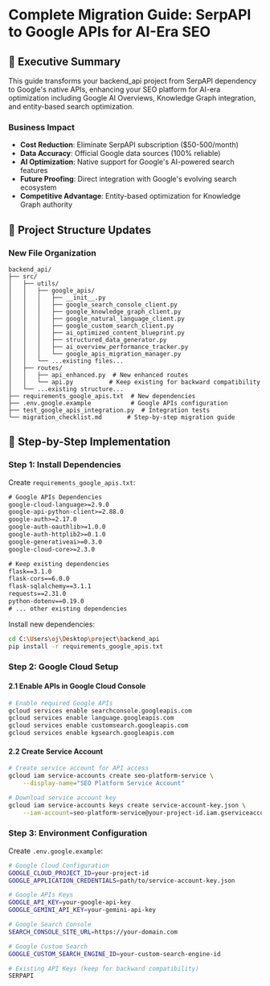 # Complete Migration Guide: SerpAPI to Google APIs for AI-Era SEO

## 🎯 Executive Summary

This guide transforms your backend_api project from SerpAPI dependency to Google's native APIs, enhancing your SEO platform for AI-era optimization including Google AI Overviews, Knowledge Graph integration, and entity-based search optimization.

### Business Impact
- **Cost Reduction**: Eliminate SerpAPI subscription ($50-500/month)
- **Data Accuracy**: Official Google data sources (100% reliable)
- **AI Optimization**: Native support for Google's AI-powered search features
- **Future Proofing**: Direct integration with Google's evolving search ecosystem
- **Competitive Advantage**: Entity-based optimization for Knowledge Graph authority

## 📁 Project Structure Updates

### New File Organization
```
backend_api/
├── src/
│   ├── utils/
│   │   ├── google_apis/
│   │   │   ├── __init__.py
│   │   │   ├── google_search_console_client.py
│   │   │   ├── google_knowledge_graph_client.py
│   │   │   ├── google_natural_language_client.py
│   │   │   ├── google_custom_search_client.py
│   │   │   ├── ai_optimized_content_blueprint.py
│   │   │   ├── structured_data_generator.py
│   │   │   ├── ai_overview_performance_tracker.py
│   │   │   └── google_apis_migration_manager.py
│   │   └── ...existing files...
│   ├── routes/
│   │   ├── api_enhanced.py  # New enhanced routes
│   │   └── api.py          # Keep existing for backward compatibility
│   └── ...existing structure...
├── requirements_google_apis.txt  # New dependencies
├── .env.google.example           # Google APIs configuration
├── test_google_apis_integration.py  # Integration tests
└── migration_checklist.md       # Step-by-step migration guide
```

## 🔧 Step-by-Step Implementation

### Step 1: Install Dependencies

Create `requirements_google_apis.txt`:
```txt
# Google APIs Dependencies
google-cloud-language>=2.9.0
google-api-python-client>=2.88.0
google-auth>=2.17.0 
google-auth-oauthlib>=1.0.0
google-auth-httplib2>=0.1.0
google-generativeai>=0.3.0
google-cloud-core>=2.3.0

# Keep existing dependencies
flask==3.1.0
flask-cors==6.0.0
flask-sqlalchemy==3.1.1
requests==2.31.0
python-dotenv==0.19.0
# ... other existing dependencies
```

Install new dependencies:
```bash
cd C:\Users\oj\Desktop\project\backend_api
pip install -r requirements_google_apis.txt
```

### Step 2: Google Cloud Setup

#### 2.1 Enable APIs in Google Cloud Console
```bash
# Enable required Google APIs
gcloud services enable searchconsole.googleapis.com
gcloud services enable language.googleapis.com
gcloud services enable customsearch.googleapis.com
gcloud services enable kgsearch.googleapis.com
```

#### 2.2 Create Service Account
```bash
# Create service account for API access
gcloud iam service-accounts create seo-platform-service \
    --display-name="SEO Platform Service Account"

# Download service account key
gcloud iam service-accounts keys create service-account-key.json \
    --iam-account=seo-platform-service@your-project-id.iam.gserviceaccount.com
```

### Step 3: Environment Configuration

Create `.env.google.example`:
```bash
# Google Cloud Configuration
GOOGLE_CLOUD_PROJECT_ID=your-project-id
GOOGLE_APPLICATION_CREDENTIALS=path/to/service-account-key.json

# Google APIs Keys
GOOGLE_API_KEY=your-google-api-key
GOOGLE_GEMINI_API_KEY=your-gemini-api-key

# Google Search Console
SEARCH_CONSOLE_SITE_URL=https://your-domain.com

# Google Custom Search
GOOGLE_CUSTOM_SEARCH_ENGINE_ID=your-custom-search-engine-id

# Existing API Keys (keep for backward compatibility)
SERPAPI